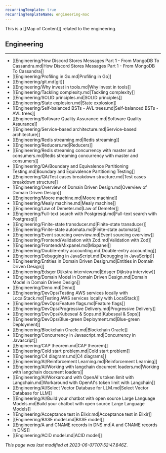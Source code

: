 ```yaml
---
recurringTemplate: true
recurringTemplateName: engineering-moc
---
```


This is a [[Map of Content]] related to the engineering.

## Engineering
---
- [[Engineering/How Discord Stores Messages  Part 1 - From MongoDB To Cassandra.md|How Discord Stores Messages  Part 1 - From MongoDB To Cassandra]]
- [[Engineering/Profiling in Go.md|Profiling in Go]]
- [[Engineering/git.md|git]]
- [[Engineering/Why invest in tools.md|Why invest in tools]]
- [[Engineering/Tackling complexity.md|Tackling complexity]]
- [[Engineering/SOLID principles.md|SOLID principles]]
- [[Engineering/State explosion.md|State explosion]]
- [[Engineering/Self-balanced BSTs - AVL trees.md|Self-balanced BSTs - AVL trees]]
- [[Engineering/Software Quality Assurance.md|Software Quality Assurance]]
- [[Engineering/Service-based architecture.md|Service-based architecture]]
- [[Engineering/Redis streaming.md|Redis streaming]]
- [[Engineering/Reducers.md|Reducers]]
- [[Engineering/Redis streaming concurrency with master and consumers.md|Redis streaming concurrency with master and consumers]]
- [[Engineering/QA/Boundary and Equivalence Partitioning Testing.md|Boundary and Equivalence Partitioning Testing]]
- [[Engineering/QA/Test cases breakdown structure.md|Test cases breakdown structure]]
- [[Engineering/Overview of Domain Driven Design.md|Overview of Domain Driven Design]]
- [[Engineering/Moore machine.md|Moore machine]]
- [[Engineering/Mealy machine.md|Mealy machine]]
- [[Engineering/Law of Demeter.md|Law of Demeter]]
- [[Engineering/Full-text search with Postgresql.md|Full-text search with Postgresql]]
- [[Engineering/Finite-state transducer.md|Finite-state transducer]]
- [[Engineering/Finite-state automata.md|Finite-state automata]]
- [[Engineering/Event sourcing overview.md|Event sourcing overview]]
- [[Engineering/Frontend/Validation with Zod.md|Validation with Zod]]
- [[Engineering/Frontend/Mixpanel.md|Mixpanel]]
- [[Engineering/Double-entry accounting.md|Double-entry accounting]]
- [[Engineering/Debugging in JavaScript.md|Debugging in JavaScript]]
- [[Engineering/Entities in Domain Driven Design.md|Entities in Domain Driven Design]]
- [[Engineering/Edsger Dijkstra interview.md|Edsger Dijkstra interview]]
- [[Engineering/Domain Model in Domain Driven Design.md|Domain Model in Domain Driven Design]]
- [[Engineering/Deno.md|Deno]]
- [[Engineering/DevOps/Testing AWS services locally with LocalStack.md|Testing AWS services locally with LocalStack]]
- [[Engineering/DevOps/Feature flags.md|Feature flags]]
- [[Engineering/DevOps/Progressive Delivery.md|Progressive Delivery]]
- [[Engineering/DevOps/Kubeseal & Sops.md|Kubeseal & Sops]]
- [[Engineering/DevOps/Blue-green Deployment.md|Blue-green Deployment]]
- [[Engineering/Blockchain Oracle.md|Blockchain Oracle]]
- [[Engineering/Concurrency in Javascript.md|Concurrency in Javascript]]
- [[Engineering/CAP theorem.md|CAP theorem]]
- [[Engineering/Cold start problem.md|Cold start problem]]
- [[Engineering/C4 diagrams.md|C4 diagrams]]
- [[Engineering/AI/Reinforcement Learning.md|Reinforcement Learning]]
- [[Engineering/AI/Working with langchain document loaders.md|Working with langchain document loaders]]
- [[Engineering/AI/Workaround with OpenAI's token limit with Langchain.md|Workaround with OpenAI's token limit with Langchain]]
- [[Engineering/AI/Select Vector Database for LLM.md|Select Vector Database for LLM]]
- [[Engineering/AI/Build your chatbot with open source Large Language Models.md|Build your chatbot with open source Large Language Models]]
- [[Engineering/Acceptance test in Elixir.md|Acceptance test in Elixir]]
- [[Engineering/BASE model.md|BASE model]]
- [[Engineering/A and CNAME records in DNS.md|A and CNAME records in DNS]]
- [[Engineering/ACID model.md|ACID model]]


*This page was last modified at 2023-06-07T07:52:47.846Z*.
